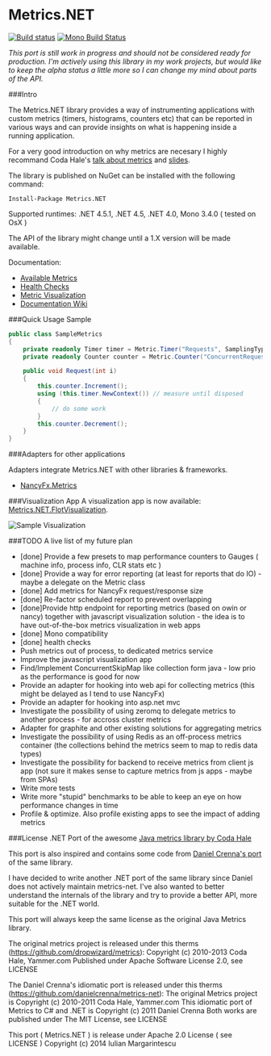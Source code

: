 Metrics.NET
===========

[![Build status](https://ci.appveyor.com/api/projects/status/m6ng7uml4wqm3ni2)](https://ci.appveyor.com/project/etishor/metrics-net)
[![Mono Build Status](https://api.travis-ci.org/etishor/Metrics.NET.svg)](https://travis-ci.org/etishor/Metrics.NET)

_This port is still work in progress and should not be considered ready for production. I'm actively using this library in my work projects, but would like to keep the alpha status a little more so I can change my mind about parts of the API._

###Intro

The Metrics.NET library provides a way of instrumenting applications with custom metrics (timers, histograms, counters etc) that can be reported in various ways and can provide insights on what is happening inside a running application. 

For a very good introduction on why metrics are necesary I highly recommand Coda Hale's [talk about metrics](https://www.youtube.com/watch?v=czes-oa0yik) and [slides](https://dl.dropboxusercontent.com/u/2744222/2011-04-09-Metrics-Metrics-Everywhere.pdf).

The library is published on NuGet can be installed with the following command:

    Install-Package Metrics.NET

Supported runtimes: .NET 4.5.1, .NET 4.5, .NET 4.0, Mono 3.4.0 ( tested on OsX )

The API of the library might change until a 1.X version will be made available.

Documentation:
* [Available Metrics](https://github.com/etishor/Metrics.NET/wiki/Available-Metrics)
* [Health Checks](https://github.com/etishor/Metrics.NET/wiki/Health-Checks)
* [Metric Visualization](https://github.com/etishor/Metrics.NET/wiki/Metrics-Visualization)
* [Documentation Wiki](https://github.com/etishor/Metrics.NET/wiki/)

###Quick Usage Sample

```csharp
public class SampleMetrics
{
    private readonly Timer timer = Metric.Timer("Requests", SamplingType.FavourRecent, Unit.Requests);
    private readonly Counter counter = Metric.Counter("ConcurrentRequests", Unit.Requests);

    public void Request(int i)
    {
        this.counter.Increment();
        using (this.timer.NewContext()) // measure until disposed
        {
            // do some work
        }
        this.counter.Decrement();
    }
}
```

###Adapters for other applications

Adapters integrate Metrics.NET with other libraries & frameworks.

* [NancyFx.Metrics](https://github.com/etishor/Metrics.NET/wiki/NancyFX-Metrics-Adapter)

###Visualization App
A visualization app is now available: [Metrics.NET.FlotVisualization](https://github.com/etishor/Metrics.NET.FlotVisualization). 

![Sample Visualization](https://raw.githubusercontent.com/etishor/Metrics.NET.FlotVisualization/master/sample.png)

###TODO
A live list of my future plan

* [done] Provide a few presets to map performance counters to Gauges ( machine info, process info, CLR stats etc )
* [done] Provide a way for error reporting (at least for reports that do IO) - maybe a delegate on the Metric class
* [done] Add metrics for NancyFx request/response size
* [done] Re-factor scheduled report to prevent overlapping
* [done]Provide http endpoint for reporting metrics (based on owin or nancy) together with javascript visualization solution - the idea is to have out-of-the-box metrics visualization in web apps
* [done] Mono compatibility
* [done] health checks
* Push metrics out of process, to dedicated metrics service
* Improve the javascript visualization app
* Find/Implement ConcurrentSkipMap like collection form java - low prio as the performance is good for now
* Provide an adapter for hooking into web api for collecting metrics (this might be delayed as I tend to use NancyFx)
* Provide an adapter for hooking into asp.net mvc
* Investigate the possibility of using zeromq to delegate metrics to another process - for accross cluster metrics
* Adapter for graphite and other existing solutions for aggregating metrics
* Investigate the possibility of using Redis as an off-process metrics container (the collections behind the metrics seem to map to redis data types)
* Investigate the possibility for backend to receive metrics from client js app (not sure it makes sense to capture metrics from js apps - maybe from SPAs)
* Write more tests
* Write more "stupid" benchmarks to be able to keep an eye on how performance changes in time
* Profile & optimize. Also profile existing apps to see the impact of adding metrics

###License
.NET Port of the awesome [Java metrics library by Coda Hale](https://github.com/dropwizard/metrics)

This port is also inspired and contains some code from [Daniel Crenna's port](https://github.com/danielcrenna/metrics-net) of the same library.

I have decided to write another .NET port of the same library since Daniel does not actively maintain metrics-net. 
I've also wanted to better understand the internals of the library and try to provide a better API, more suitable for the .NET world.

This port will always keep the same license as the original Java Metrics library.

The original metrics project is released under this therms (https://github.com/dropwizard/metrics):
Copyright (c) 2010-2013 Coda Hale, Yammer.com
Published under Apache Software License 2.0, see LICENSE

The Daniel Crenna's idiomatic port is released under this therms (https://github.com/danielcrenna/metrics-net):
The original Metrics project is Copyright (c) 2010-2011 Coda Hale, Yammer.com
This idiomatic port of Metrics to C# and .NET is Copyright (c) 2011 Daniel Crenna
Both works are published under The MIT License, see LICENSE

This port ( Metrics.NET ) is release under Apache 2.0 License ( see LICENSE ) 
Copyright (c) 2014 Iulian Margarintescu

